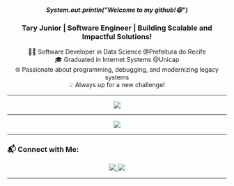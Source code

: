 <!-- <img width=100% src="https://capsule-render.vercel.app/api?type=waving&color=f89820&height=120&section=header"/> -->

<h5 align="center">System.out.println("Welcome to my github!😆")</h5>

<h3 align="center">Tary Junior | Software Engineer | Building Scalable and Impactful Solutions!</h3>

<p align="center">
  👨‍💻 Software Developer in Data Science @Prefeitura do Recife<br>
  🎓 Graduated in Internet Systems @Unicap<br>
  🌐 Passionate about programming, debugging, and modernizing legacy systems<br>
  💡 Always up for a new challenge!  
</p>

---


<p align="center">
  <a href="https://skillicons.dev">
    <img src="https://skillicons.dev/icons?i=javascript,typescript,react,nodejs,expressjs,python,java,spring,ubuntu,kali,docker,aws,mysql,postgresql,mongodb,sklearn,tensorflow,pytorch,django,fastapi" />
  </a>
</p>

---

<p align="center">
  <a href="https://www.hackerrank.com/profile/tary_junior47">
    <img src="https://img.shields.io/badge/-HackerRank-2EC866?style=for-the-badge&logo=HackerRank&logoColor=white" />
  </a>
</p>

---

### 📬 Connect with Me:
<p align="center">
  <a href="https://www.linkedin.com/in/tary-nascimento-r-junior/">
    <img src="https://img.shields.io/badge/-LinkedIn-f89820?style=for-the-badge&logo=Linkedin&logoColor=white" />
  </a>
  <a href="mailto:tary.junior47@gmail.com">
    <img src="https://img.shields.io/badge/-Gmail-f89820?style=for-the-badge&logo=Gmail&logoColor=white" />
  </a>
</p>

---

<!-- <img width=100% src="https://capsule-render.vercel.app/api?type=waving&color=f89820&height=120&section=footer"/> -->
